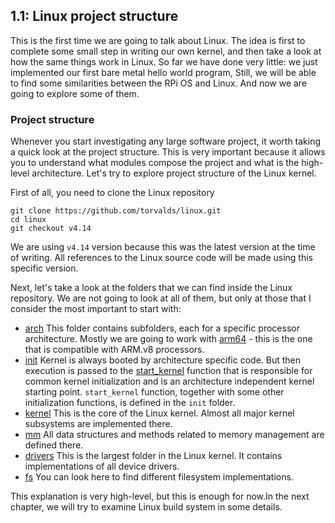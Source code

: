 ## 1.1: Linux project structure

This is the first time we are going to talk about Linux. The idea is first to complete some small step in writing our own kernel, and then take a look at how the same things work in Linux. So far we have done very little: we just implemented our first bare metal hello world program, Still, we will be able to find some similarities between the RPi OS and Linux. And now we are going to explore some of them. 

### Project structure

Whenever you start investigating any large software project, it worth taking a quick look at the project structure. This is very important because it allows you to understand what modules compose the project and what is the high-level architecture. Let's try to explore project structure of the Linux kernel.

First of all, you need to clone the Linux repository

```
git clone https://github.com/torvalds/linux.git 
cd linux
git checkout v4.14
```

We are using `v4.14` version because this was the latest version at the time of writing. All references to the Linux source code will be made using this specific version.

Next, let's take a look at the folders that we can find inside the Linux repository. We are not going to look at all of them, but only at those that I consider the most important to start with:

* [arch](https://github.com/torvalds/linux/tree/v4.14/arch) This folder contains subfolders, each for a specific processor architecture. Mostly we are going to work with [arm64](https://github.com/torvalds/linux/tree/v4.14/arch/arm64) - this is the one that is compatible with ARM.v8 processors.
* [init](https://github.com/torvalds/linux/tree/v4.14/init) Kernel is always booted by architecture specific code. But then execution is passed to the [start_kernel](https://github.com/torvalds/linux/blob/v4.14/init/main.c#L509) function that is responsible for common kernel initialization and is an architecture independent kernel starting point. `start_kernel` function, together with some other initialization functions, is defined in the `init` folder.
* [kernel](https://github.com/torvalds/linux/tree/v4.14/kernel) This is the core of the Linux kernel. Almost all major kernel subsystems are implemented there.
* [mm](https://github.com/torvalds/linux/tree/v4.14/mm) All data structures and methods related to memory management are defined there. 
* [drivers](https://github.com/torvalds/linux/tree/v4.14/drivers) This is the largest folder in the Linux kernel. It contains implementations of all device drivers.
* [fs](https://github.com/torvalds/linux/tree/v4.14/fs) You can look here to find different filesystem implementations.

This explanation is very high-level, but this is enough for now.In the next chapter, we will try to examine Linux build system in some details. 
